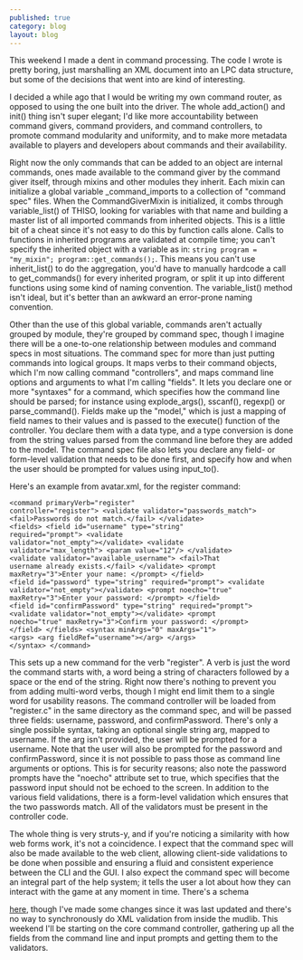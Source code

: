 ```yaml
---
published: true
category: blog
layout: blog
---
```


This weekend I made a dent in command processing. The code I wrote is pretty boring, just marshalling an XML document into an LPC data structure, but some of the decisions that went into are kind of interesting.

<!-- more -->

I decided a while ago that I would be writing my own command router, as opposed to using the one built into the driver. The whole add_action() and init() thing isn't super elegant; I'd like more accountability between command givers, command providers, and command controllers, to promote command modularity and uniformity, and to make more metadata available to players and developers about commands and their availability.

Right now the only commands that can be added to an object are internal commands, ones made available to the command giver by the command giver itself, through mixins and other modules they inherit. Each mixin can initialize a global variable _command_imports to a collection of "command spec" files. When the CommandGiverMixin is initialized, it combs through variable_list() of THISO, looking for variables with that name and building a master list of all imported commands from inherited objects. This is a little bit of a cheat since it's not easy to do this by function calls alone. Calls to functions in inherited programs are validated at compile time; you can't specify the inherited object with a variable as in: <code>string program = "my_mixin"; program::get_commands();</code>. This means you can't use inherit_list() to do the aggregation, you'd have to manually hardcode a call to get_commands() for every inherited program, or split it up into different functions using some kind of naming convention. The variable_list() method isn't ideal, but it's better than an awkward an error-prone naming convention.

Other than the use of this global variable, commands aren't actually grouped by module, they're grouped by command spec, though I imagine there will be a one-to-one relationship between modules and command specs in most situations. The command spec for more than just putting commands into logical groups. It maps verbs to their command objects, which I'm now calling command "controllers", and maps command line options and arguments to what I'm calling "fields". It lets you declare one or more "syntaxes" for a command, which specifies how the command line should be parsed; for instance using explode_args(), sscanf(), regexp() or parse_command(). Fields make up the "model," which is just a mapping of field names to their values and is passed to the execute() function of the controller. You declare them with a data type, and a type conversion is done from the string values parsed from the command line before they are added to the model. The command spec file also lets you declare any field- or form-level validation that needs to be done first, and specify how and when the user should be prompted for values using input_to().

Here's an example from avatar.xml, for the register command:

<code><pre>&lt;command primaryVerb="register" controller="register"&gt;
  &lt;validate validator="passwords_match"&gt;
    &lt;fail&gt;Passwords do not match.&lt;/fail&gt;
  &lt;/validate&gt;
  &lt;fields&gt;
    &lt;field id="username" type="string" required="prompt"&gt;
      &lt;validate validator="not_empty"&gt;&lt;/validate&gt;
      &lt;validate validator="max_length"&gt;
        &lt;param value="12"/&gt;
      &lt;/validate&gt;
      &lt;validate validator="available_username"&gt;
        &lt;fail&gt;That username already exists.&lt;/fail&gt;
      &lt;/validate&gt;
      &lt;prompt maxRetry="3"&gt;Enter your name: &lt;/prompt&gt;
    &lt;/field&gt;
    &lt;field id="password" type="string" required="prompt"&gt;
      &lt;validate validator="not_empty"&gt;&lt;/validate&gt;
      &lt;prompt noecho="true" maxRetry="3"&gt;Enter your password: &lt;/prompt&gt;
    &lt;/field&gt;
    &lt;field id="confirmPassword" type="string" required="prompt"&gt;
      &lt;validate validator="not_empty"&gt;&lt;/validate&gt;
      &lt;prompt noecho="true" maxRetry="3"&gt;Confirm your password: &lt;/prompt&gt;
    &lt;/field&gt;
  &lt;/fields&gt;
  &lt;syntax minArgs="0" maxArgs="1"&gt;
    &lt;args&gt;
      &lt;arg fieldRef="username"&gt;&lt;/arg&gt;
    &lt;/args&gt;
  &lt;/syntax&gt;
&lt;/command&gt;</pre></code>

This sets up a new command for the verb "register". A verb is just the word the command starts with, a word being a string of characters followed by a space or the end of the string. Right now there's nothing to prevent you from adding multi-word verbs, though I might end limit them to a single word for usability reasons. The command controller will be loaded from "register.c" in the same directory as the command spec, and will be passed three fields: username, password, and confirmPassword. There's only a single possible syntax, taking an optional single string arg, mapped to username. If the arg isn't provided, the user will be prompted for a username. Note that the user will also be prompted for the password and confirmPassword, since it is not possible to pass those as command line arguments or options. This is for security reasons; also note the password prompts have the "noecho" attribute set to true, which specifies that the password input should not be echoed to the screen. In addition to the various field validations, there is a form-level validation which ensures that the two passwords match. All of the validators must be present in the controller code.

The whole thing is very struts-y, and if you're noticing a similarity with how web forms work, it's not a coincidence. I expect that the command spec will also be made available to the web client, allowing client-side validations to be done when possible and ensuring a fluid and consistent experience between the CLI and the GUI. I also expect the command spec will become an integral part of the help system; it tells the user a lot about how they can interact with the game at any moment in time. There's a schema 

[here](https://github.com/bobalu113/gabbo/blob/master/mudlib/platform/.etc/command.xsd), though I've made some changes since it was last updated and there's no way to synchronously do XML validation from inside the mudlib. This weekend I'll be starting on the core command controller, gathering up all the fields from the command line and input prompts and getting them to the validators.
